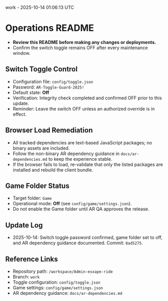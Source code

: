 work - 2025-10-14 01:06:13 UTC

# Operations README
- **Review this README before making any changes or deployments.**
- Confirm the switch toggle remains OFF after every maintenance window.

## Switch Toggle Control
- Configuration file: `config/toggle.json`
- Password: `AR-Toggle-Guard-2025!`
- Default state: **Off**
- Verification: Integrity check completed and confirmed OFF prior to this update.
- Reminder: Leave the switch OFF unless an authorized override is in effect.

## Browser Load Remediation
- All tracked dependencies are text-based JavaScript packages; no binary assets are included.
- Follow the non-binary AR dependency guidance in `docs/ar-dependencies.md` to keep the experience stable.
- If the browser fails to load, re-validate that only the listed packages are installed and rebuild the client bundle.

## Game Folder Status
- Target folder: `Game`
- Operational mode: **Off** (see `config/game/settings.json`).
- Do not enable the Game folder until AR QA approves the release.

## Update Log
- 2025-10-14: Switch toggle password confirmed, game folder set to off, and AR dependency guidance documented. Commit: `8ad5275`.

## Reference Links
- Repository path: `/workspace/Admin-esxape-ride`
- Branch: `work`
- Toggle configuration: `config/toggle.json`
- Game settings: `config/game/settings.json`
- AR dependency guidance: `docs/ar-dependencies.md`
